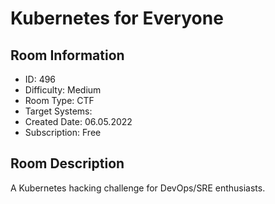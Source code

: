 ﻿# Kubernetes for Everyone

## Room Information
- ID: 496
- Difficulty: Medium
- Room Type: CTF
- Target Systems: 
- Created Date: 06.05.2022
- Subscription: Free

## Room Description
A Kubernetes hacking challenge for DevOps/SRE enthusiasts.

